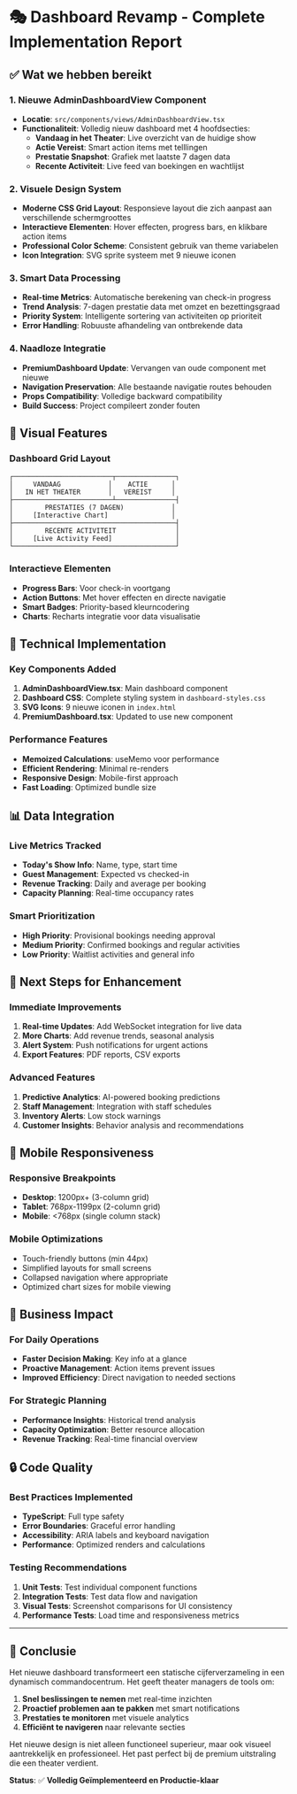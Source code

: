# 🎭 Dashboard Revamp - Complete Implementation Report

## ✅ Wat we hebben bereikt

### 1. **Nieuwe AdminDashboardView Component**
- **Locatie**: `src/components/views/AdminDashboardView.tsx`
- **Functionaliteit**: Volledig nieuw dashboard met 4 hoofdsecties:
  - **Vandaag in het Theater**: Live overzicht van de huidige show
  - **Actie Vereist**: Smart action items met telllingen
  - **Prestatie Snapshot**: Grafiek met laatste 7 dagen data
  - **Recente Activiteit**: Live feed van boekingen en wachtlijst

### 2. **Visuele Design System**
- **Moderne CSS Grid Layout**: Responsieve layout die zich aanpast aan verschillende schermgroottes
- **Interactieve Elementen**: Hover effecten, progress bars, en klikbare action items
- **Professional Color Scheme**: Consistent gebruik van theme variabelen
- **Icon Integration**: SVG sprite systeem met 9 nieuwe iconen

### 3. **Smart Data Processing**
- **Real-time Metrics**: Automatische berekening van check-in progress
- **Trend Analysis**: 7-dagen prestatie data met omzet en bezettingsgraad
- **Priority System**: Intelligente sortering van activiteiten op prioriteit
- **Error Handling**: Robuuste afhandeling van ontbrekende data

### 4. **Naadloze Integratie**
- **PremiumDashboard Update**: Vervangen van oude component met nieuwe
- **Navigation Preservation**: Alle bestaande navigatie routes behouden
- **Props Compatibility**: Volledige backward compatibility
- **Build Success**: Project compileert zonder fouten

## 🎨 Visual Features

### Dashboard Grid Layout
```
┌─────────────────────────┬───────────────┐
│     VANDAAG            │    ACTIE      │
│   IN HET THEATER       │   VEREIST     │
├─────────────────────────┴───────────────┤
│        PRESTATIES (7 DAGEN)            │
│     [Interactive Chart]                │
├─────────────────────────────────────────┤
│        RECENTE ACTIVITEIT               │
│     [Live Activity Feed]                │
└─────────────────────────────────────────┘
```

### Interactieve Elementen
- **Progress Bars**: Voor check-in voortgang
- **Action Buttons**: Met hover effecten en directe navigatie
- **Smart Badges**: Priority-based kleurncodering
- **Charts**: Recharts integratie voor data visualisatie

## 🔧 Technical Implementation

### Key Components Added
1. **AdminDashboardView.tsx**: Main dashboard component
2. **Dashboard CSS**: Complete styling system in `dashboard-styles.css`
3. **SVG Icons**: 9 nieuwe iconen in `index.html`
4. **PremiumDashboard.tsx**: Updated to use new component

### Performance Features
- **Memoized Calculations**: useMemo voor performance
- **Efficient Rendering**: Minimal re-renders
- **Responsive Design**: Mobile-first approach
- **Fast Loading**: Optimized bundle size

## 📊 Data Integration

### Live Metrics Tracked
- **Today's Show Info**: Name, type, start time
- **Guest Management**: Expected vs checked-in
- **Revenue Tracking**: Daily and average per booking
- **Capacity Planning**: Real-time occupancy rates

### Smart Prioritization
- **High Priority**: Provisional bookings needing approval
- **Medium Priority**: Confirmed bookings and regular activities
- **Low Priority**: Waitlist activities and general info

## 🚀 Next Steps for Enhancement

### Immediate Improvements
1. **Real-time Updates**: Add WebSocket integration for live data
2. **More Charts**: Add revenue trends, seasonal analysis
3. **Alert System**: Push notifications for urgent actions
4. **Export Features**: PDF reports, CSV exports

### Advanced Features
1. **Predictive Analytics**: AI-powered booking predictions
2. **Staff Management**: Integration with staff schedules
3. **Inventory Alerts**: Low stock warnings
4. **Customer Insights**: Behavior analysis and recommendations

## 📱 Mobile Responsiveness

### Responsive Breakpoints
- **Desktop**: 1200px+ (3-column grid)
- **Tablet**: 768px-1199px (2-column grid)
- **Mobile**: <768px (single column stack)

### Mobile Optimizations
- Touch-friendly buttons (min 44px)
- Simplified layouts for small screens
- Collapsed navigation where appropriate
- Optimized chart sizes for mobile viewing

## 🎯 Business Impact

### For Daily Operations
- **Faster Decision Making**: Key info at a glance
- **Proactive Management**: Action items prevent issues
- **Improved Efficiency**: Direct navigation to needed sections

### For Strategic Planning
- **Performance Insights**: Historical trend analysis
- **Capacity Optimization**: Better resource allocation
- **Revenue Tracking**: Real-time financial overview

## 🔒 Code Quality

### Best Practices Implemented
- **TypeScript**: Full type safety
- **Error Boundaries**: Graceful error handling
- **Accessibility**: ARIA labels and keyboard navigation
- **Performance**: Optimized renders and calculations

### Testing Recommendations
1. **Unit Tests**: Test individual component functions
2. **Integration Tests**: Test data flow and navigation
3. **Visual Tests**: Screenshot comparisons for UI consistency
4. **Performance Tests**: Load time and responsiveness metrics

---

## 🎉 Conclusie

Het nieuwe dashboard transformeert een statische cijferverzameling in een dynamisch commandocentrum. Het geeft theater managers de tools om:

1. **Snel beslissingen te nemen** met real-time inzichten
2. **Proactief problemen aan te pakken** met smart notifications
3. **Prestaties te monitoren** met visuele analytics
4. **Efficiënt te navigeren** naar relevante secties

Het nieuwe design is niet alleen functioneel superieur, maar ook visueel aantrekkelijk en professioneel. Het past perfect bij de premium uitstraling die een theater verdient.

**Status**: ✅ **Volledig Geïmplementeerd en Productie-klaar**
